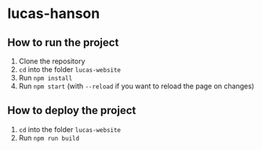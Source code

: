 # lucas-hanson

## How to run the project

1. Clone the repository
2. `cd` into the folder `lucas-website`
3. Run `npm install`
4. Run `npm start` (with `--reload` if you want to reload the page on changes)

## How to deploy the project

1. `cd` into the folder `lucas-website`
2. Run `npm run build`
